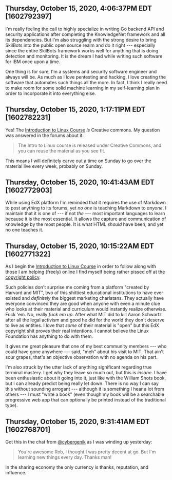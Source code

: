 ## Thursday, October 15, 2020, 4:06:37PM EDT [1602792397]

I'm really feeling the call to highly specialize in writing Go backend
API and security applications after completing the KnowledgeNet
framework and all its dependencies. But I'm also struggling with the
strong desire to bring SkilBots into the public open source realm and do
it right --- especially since the entire SkilBots framework works well
for anything that is doing detection and monitoring. It is the dream I
had while writing such software for IBM once upon a time.

One thing is for sure, I'm a systems and security software engineer and
always will be. As much as I love pentesting and hacking, I love
creating the software that automates such things all the more. In fact,
I think I really need to make room for some solid machine learning in my
self-learning plan in order to incorporate it into everything else.

## Thursday, October 15, 2020, 1:17:11PM EDT [1602782231]

Yes! The [Introduction to Linux
Course](https://www.edx.org/course/introduction-to-linux) *is* Creative
commons. My question was answered in the forums about it:

> The Intro to Linux course is released under Creative Commons, and you
> can reuse the material as you see fit.

This means I will definitely carve out a time on Sunday to go over the
material live every week, probably on Sunday.

## Thursday, October 15, 2020, 10:41:43AM EDT [1602772903]

While using EdX platform I'm reminded that it requires the use of
Markdown to post anything to its forums, yet *no one* is teaching
Markdown to *anyone*. I maintain that it is one of --- if not *the* ---
most important languages to learn because it is the most essential. It
allows the capture and communication of knowledge by the most people. It
is what HTML *should* have been, and yet no one teaches it.

## Thursday, October 15, 2020, 10:15:22AM EDT [1602771322]

As I begin the [Introduction to
Linux Course](https://www.edx.org/course/introduction-to-linux) in order
to follow along with those I am helping (freely) online I find myself
being rather pissed off at the [copyright policy](https://www.edx.org/edx-terms-service#your-right).

Such policies don't surprise me coming from a platform "created by
Harvard and MIT", two of this shittiest educational institutions to have
ever existed and *definitely* the biggest marketing charlatans. They
actually have everyone convinced they are good when anyone with even a
minute clue who looks at their material and curriculum would instantly
realize otherwise. Fuck 'em. No, really *fuck em up*. After what MIT did
to kill Aaron Schwartz after all the legal activism and good he did for
the world they don't deserve to live as entities. I love that *some* of
their material is "open" but this EdX copyright shit proves their real
intentions. I cannot believe the Linux Foundation has anything to do
with them.

It gives me great pleasure that one of my best community members --- who
could have gone anywhere --- said, "meh" about his visit to MIT. That
ain't sour grapes, that's an objective observation with no agenda on his
part.

I'm also struck by the utter lack of anything significant regarding true
terminal mastery. I get why they leave so much out, but this is
*insane*. I have been enthusiastic about it going into it, just like
with the William Shots book, but I can already predict being really let
down. There is no way I can say this without sounding arrogant ---
although it is something I hear a lot from others --- I must "write a
book" (even though my book will be a searchable progressive web app that
can optionally be printed instead of the traditional type).

## Thursday, October 15, 2020, 9:31:41AM EDT [1602768701]

Got this in the chat from [\@cybergenik](https://twitch.tv/cybergenik) as I was winding up yesterday:

> You're awesome Rob, I thought I was pretty decent at go. But I'm learning new things every day. Thanks man!

In the sharing economy the only currency is thanks, reputation, and
influence.

